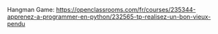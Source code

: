 Hangman Game:
https://openclassrooms.com/fr/courses/235344-apprenez-a-programmer-en-python/232565-tp-realisez-un-bon-vieux-pendu

